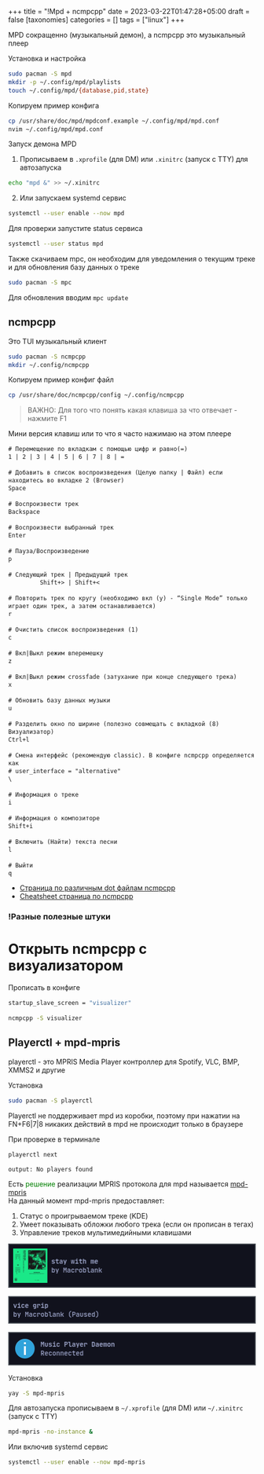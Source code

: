 +++
title = "!Mpd + ncmpcpp"
date = 2023-03-22T01:47:28+05:00
draft = false
[taxonomies]
categories = []
tags = ["linux"]
+++

MPD сокращенно (музыкальный демон), а ncmpcpp это музыкальный плеер

Установка и настройка

```sh
sudo pacman -S mpd
mkdir -p ~/.config/mpd/playlists
touch ~/.config/mpd/{database,pid,state}
```

Копируем пример конфига

```sh
cp /usr/share/doc/mpd/mpdconf.example ~/.config/mpd/mpd.conf
nvim ~/.config/mpd/mpd.conf
```

<!-- Либо используем [мой пользовательский конфиг файл]() -->

Запуск демона MPD

1. Прописываем в `.xprofile` (для DM) или `.xinitrc` (запуск с TTY) для автозапуска

```sh
echo "mpd &" >> ~/.xinitrc
```

2. Или запускаем systemd сервис

```sh
systemctl --user enable --now mpd
```

Для проверки запустите status сервиса

```sh
systemctl --user status mpd
```

Также скачиваем mpc, он необходим для уведомления о текущим треке и для обновления базу данных о треке

```sh
sudo pacman -S mpc
```

Для обновления вводим `mpc update`

## ncmpcpp

Это TUI музыкальный клиент

```sh
sudo pacman -S ncmpcpp
mkdir ~/.config/ncmpcpp
```

Копируем пример конфиг файл

```sh
cp /usr/share/doc/ncmpcpp/config ~/.config/ncmpcpp
```

<!-- Либо используем [мой пользовательский конфиг файл]() -->

> ВАЖНО: Для того что понять какая клавиша за что отвечает - нажмите F1

Мини версия клавиш или то что я часто нажимаю на этом плеере

```
# Перемещение по вкладкам с помощью цифр и равно(=)
1 | 2 | 3 | 4 | 5 | 6 | 7 | 8 | =

# Добавить в список воспроизведения (Целую папку | Файл) если находитесь во вкладке 2 (Browser)
Space

# Воспроизвести трек
Backspace

# Воспроизвести выбранный трек
Enter

# Пауза/Воспроизведение
p

# Следующий трек | Предыдущий трек
         Shift+> | Shift+<

# Повторить трек по кругу (необходимо вкл (y) - “Single Mode” только играет один трек, а затем останавливается)
r

# Очистить список воспроизведения (1)
c

# Вкл|Выкл режим вперемешку
z

# Вкл|Выкл режим crossfade (затухание при конце следующего трека)
x

# Обновить базу данных музыки
u

# Разделить окно по ширине (полезно совмещать с вкладкой (8) Визуализатор)
Ctrl+l

# Смена интерфейс (рекомендую classic). В конфиге ncmpcpp определяется как
# user_interface = "alternative"
\

# Информация о треке
i

# Информация о композиторе
Shift+i

# Включить (Найти) текста песни
l

# Выйти
q
```

- [Страница по различным dot файлам ncmpcpp](http://dotshare.it/category/mpd/ncmpcpp/)
- [Cheatsheet страница по ncmpcpp](https://pkgbuild.com/~jelle/ncmpcpp/)

### !Разные полезные штуки

# Открыть ncmpcpp с визуализатором

Прописать в конфиге

```sh
startup_slave_screen = "visualizer"
```

```sh
ncmpcpp -S visualizer
```

## Playerctl + mpd-mpris

playerctl - это MPRIS Media Player контроллер для Spotify, VLC, BMP, XMMS2 и другие

Установка

```sh
sudo pacman -S playerctl
```

Playerctl не поддерживает mpd из коробки, поэтому при нажатии на FN+F6|7|8 никаких действий в mpd не происходит только в браузере

При проверке в терминале

```sh
playerctl next
```

```
output: No players found
```

Есть <font color="green">решение</font> реализации MPRIS протокола для mpd называется [mpd-mpris](https://github.com/natsukagami/mpd-mpris)\
На данный момент mpd-mpris предоставляет:

1. Статус о проигрываемом треке (KDE)
2. Умеет показывать обложки любого трека (если он прописан в тегах)
3. Управление треков мультимедийными клавишами

![image](/images/mpd-with-ncmpcpp/mpDris2_1.png)

![image](/images/mpd-with-ncmpcpp/mpDris2_2.png)

![image](/images/mpd-with-ncmpcpp/mpDris2_3.png)

Установка

```sh
yay -S mpd-mpris
```

Для автозапуска прописываем в `~/.xprofile` (для DM) или `~/.xinitrc` (запуск с TTY)

```sh
mpd-mpris -no-instance &
```

Или включив systemd сервис

```sh
systemctl --user enable --now mpd-mpris
```
